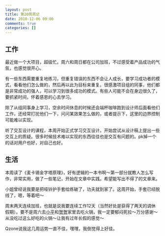 ```yaml
---
layout: post
title: 第20周周记
date: 2010-12-06 09:00
comments: true
categories: []
---
```

<h2>工作</h2>
最近做一个大项目，超级忙。周六和周日都在公司加班，不过感受着产品成功的气氛，也感觉很开心。

有一些东西需要重复地练习，但重复错误的东西不会让人成长，要学习成功者的模式，看看他们怎么做的，然后再以此为目标来重复。很感激项目组的同事，他们都是非常成功的强人，可以学习到很多成功的模式。有些人可能不会在身边很久了，要抓紧时间，怀着感恩的心去学习。

除了从组同事身上学习，空余时间休息的时候还会端杯咖啡跑到设计师后面看他们工作，还经常打扰他们一下，问问某效果怎么做的，或者提示下，这里的边界控制可能难以实现。

听了交互设计的课程，本周开始正式学习交互设计。开始尝试从设计稿上提出一些交互上的质疑。很多时候技术难以实现的东西往往也是交互有问题的。pk掉一个的话对用户也好，对自己也好。
<h2>生活</h2>
本周读了《麦卡锡金字塔原理》，好有逻辑的一本书啊～第一部分就教人怎么写作，非常实用，做了一些笔记，开始在文章中实践。希望能写出不得了的文章来。

小姐曾经说我要是把哑铃护手套给练破了，功夫就到家了。这周开始，手套已经脱线了，嗯，等着吧～

周末两天连续加班，也就是说我要连续工作12天（当然好处是获得了两天的调休假期）。要不是周六去<a href="http://t.qq.com/melodyzhou">小平</a>和<a href="http://t.qq.com/harikali">贺贺</a>家里去吃火锅，我一定要郁闷死拉～万分感谢～从没吃过这么好吃的火锅～让我有过年长假的感觉～

Qzone说我这几周运势一直不佳，嘿嘿，我倒觉得上好佳。
